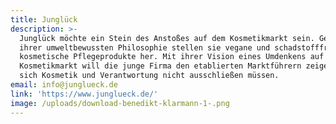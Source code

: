 ```yaml
---
title: Junglück
description: >-
  Junglück möchte ein Stein des Anstoßes auf dem Kosmetikmarkt sein. Getreu
  ihrer umweltbewussten Philosophie stellen sie vegane und schadstofffreie
  kosmetische Pflegeprodukte her. Mit ihrer Vision eines Umdenkens auf dem
  Kosmetikmarkt will die junge Firma den etablierten Marktführern zeigen, dass
  sich Kosmetik und Verantwortung nicht ausschließen müssen.   
email: info@junglueck.de
link: 'https://www.junglueck.de/'
image: /uploads/download-benedikt-klarmann-1-.png
---
```


